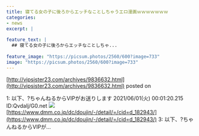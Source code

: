 ```yaml
---
title: 寝てる女の子に後ろからエッチなことしちゃうエロ漫画ｗｗｗｗｗｗｗ
categories:
- news
excerpt: |
  
feature_text: |
  ## 寝てる女の子に後ろからエッチなことしちゃ...
  
feature_image: "https://picsum.photos/2560/600?image=733"
image: "https://picsum.photos/2560/600?image=733"
---
```


[http://vipsister23.com/archives/9836632.html](http://vipsister23.com/archives/9836632.html)
posted on 

<!--more-->

1: 以下、?ちゃんねるからVIPがお送りします 2021/06/01(火) 00:01:20.215 ID:QvdaIj/G0.net ![](https://livedoor.blogimg.jp/vipsister23/imgs/f/0/f0493fe8-s.jpg) [https://www.dmm.co.jp/dc/doujin/-/detail/=/cid=d_182943/](https://www.dmm.co.jp/dc/doujin/-/detail/=/cid=d_182943/) 3: 以下、?ちゃんねるからVIPが...
